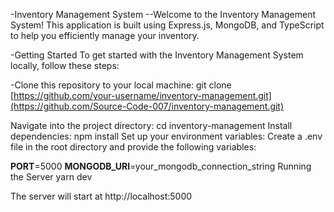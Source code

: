 -Inventory Management System
--Welcome to the Inventory Management System! This application is built using Express.js, MongoDB, and TypeScript to help you efficiently manage your inventory.

-Getting Started
To get started with the Inventory Management System locally, follow these steps:


-Clone this repository to your local machine:
git clone [https://github.com/your-username/inventory-management.git](https://github.com/Source-Code-007/inventory-management.git)

Navigate into the project directory: cd inventory-management
Install dependencies: npm install
Set up your environment variables: Create a .env file in the root directory and provide the following variables:

**PORT**=5000
**MONGODB_URI**=your_mongodb_connection_string
Running the Server yarn dev


The server will start at http://localhost:5000